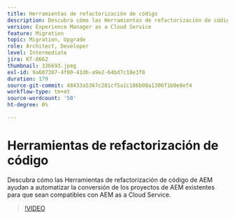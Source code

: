 ```yaml
---
title: Herramientas de refactorización de código
description: Descubra cómo las Herramientas de refactorización de código de AEM ayudan a automatizar la conversión de los proyectos de AEM existentes para que sean compatibles con AEM as a Cloud Service.
version: Experience Manager as a Cloud Service
feature: Migration
topic: Migration, Upgrade
role: Architect, Developer
level: Intermediate
jira: KT-8662
thumbnail: 336693.jpeg
exl-id: 9a607307-4f00-41db-a9e2-64bd7c18e3f8
duration: 179
source-git-commit: 48433a5367c281cf5a1c106b08a1306f1b0e8ef4
workflow-type: tm+mt
source-wordcount: '50'
ht-degree: 0%

---
```


# Herramientas de refactorización de código

Descubra cómo las Herramientas de refactorización de código de AEM ayudan a automatizar la conversión de los proyectos de AEM existentes para que sean compatibles con AEM as a Cloud Service.

>[!VIDEO](https://video.tv.adobe.com/v/3444718?quality=12&learn=on&captions=spa)
